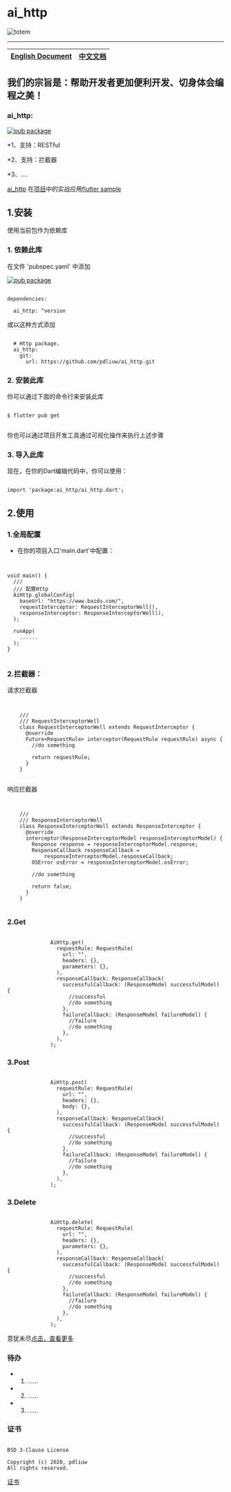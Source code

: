 # ai_http

![totem](https://raw.githubusercontent.com/pdliuw/pdliuw.github.io/master/images/totem_four_logo.jpg)

-----

|[English Document](https://github.com/pdliuw/ai_http/blob/master/README_EN.md)|[中文文档](https://github.com/pdliuw/ai_http)|
|:-|:-|

## 我们的宗旨是：帮助开发者更加便利开发、切身体会编程之美！

### ai_http:

[![pub package](https://img.shields.io/pub/v/ai_http.svg)](https://pub.dev/packages/ai_http)

*1、支持：RESTful 

*2、支持：拦截器

*3、....

[ai_http](https://github.com/pdliuw/ai_http) 在[项目](https://github.com/flutter-app-sample/flutter_app_sample)中的实战应用[flutter sample](https://github.com/flutter-app-sample/flutter_app_sample)


## 1.安装

使用当前包作为依赖库

### 1. 依赖此库

在文件 'pubspec.yaml' 中添加

[![pub package](https://img.shields.io/pub/v/ai_http.svg)](https://pub.dev/packages/ai_http)

```

dependencies:

  ai_http: ^version

```

或以这种方式添加

```

  # Http package.
  ai_http:
    git:
      url: https://github.com/pdliuw/ai_http.git

```

### 2. 安装此库

你可以通过下面的命令行来安装此库

```

$ flutter pub get


```

你也可以通过项目开发工具通过可视化操作来执行上述步骤

### 3. 导入此库

现在，在你的Dart编辑代码中，你可以使用：

```

import 'package:ai_http/ai_http.dart';

```

## 2.使用

### 1.全局配置

* 在你的项目入口'main.dart'中配置：


```


void main() {
  ///
  /// 配置Http
  AiHttp.globalConfig(
    baseUrl: "https://www.baidu.com/",
    requestInterceptor: RequestInterceptorWell(),
    responseInterceptor: ResponseInterceptorWell(),
  );

  runApp(
    ......
  );
}


```

### 2.拦截器：

请求拦截器

```

    
    ///
    /// RequestInterceptorWell
    class RequestInterceptorWell extends RequestInterceptor {
      @override
      Future<RequestRule> interceptor(RequestRule requestRule) async {
        //do something
    
        return requestRule;
      }
    }


```

响应拦截器

```
    
    
    ///
    /// ResponseInterceptorWell
    class ResponseInterceptorWell extends ResponseInterceptor {
      @override
      interceptor(ResponseInterceptorModel responseInterceptorModel) {
        Response response = responseInterceptorModel.response;
        ResponseCallback responseCallback =
            responseInterceptorModel.responseCallback;
        OSError osError = responseInterceptorModel.osError;
    
        //do something
        
        return false;
      }
    }
    

```

### 2.Get

```

              AiHttp.get(
                requestRule: RequestRule(
                  url: "",
                  headers: {},
                  parameters: {},
                ),
                responseCallback: ResponseCallback(
                  successfulCallback: (ResponseModel successfulModel) {
                    //successful
                    //do something
                  },
                  failureCallback: (ResponseModel failureModel) {
                    //failure
                    //do something
                  },
                ),
              );

```

### 3.Post

```

              AiHttp.post(
                requestRule: RequestRule(
                  url: "",
                  headers: {},
                  body: {},
                ),
                responseCallback: ResponseCallback(
                  successfulCallback: (ResponseModel successfulModel) {
                    //successful
                    //do something
                  },
                  failureCallback: (ResponseModel failureModel) {
                    //failure
                    //do something
                  },
                ),
              );

```

### 3.Delete

```

              AiHttp.delete(
                requestRule: RequestRule(
                  url: "",
                  headers: {},
                  parameters: {},
                ),
                responseCallback: ResponseCallback(
                  successfulCallback: (ResponseModel successfulModel) {
                    //successful
                    //do something
                  },
                  failureCallback: (ResponseModel failureModel) {
                    //failure
                    //do something
                  },
                ),
              );

```

意犹未尽[点击，查看更多](https://github.com/pdliuw/ai_http/blob/master/README_DETAIL.md)


### 待办

* 1. ......
* 2. ......
* 3. ......


### 证书

```

BSD 3-Clause License

Copyright (c) 2020, pdliuw
All rights reserved.

```

[证书](https://github.com/pdliuw/ai_http/blob/master/LICENSE)